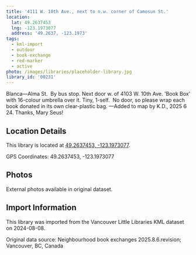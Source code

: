 ```yaml
---
title: '4111 W. 10th Ave., next to n.w. corner of Camosun St.'
location:
  lat: 49.2637453
  lng: -123.1973077
  address: '49.2637, -123.1973'
tags:
  - kml-import
  - outdoor
  - book-exchange
  - red-marker
  - active
photo: /images/libraries/placeholder-library.jpg
library_id: '00231'
---
```

Blanca—Alma St.  By bus stop.
Next door w. of 4103 W. 10th Ave.
'Book Box' with 16-colour umbrella over it.
Tiny, 1-self.  No door, so please wrap each book donated in its own clear-plastic bag.
—Added to map by K.D., 2025 6 24. 
 Thanks, Mary Seus!

## Location Details

This library is located at [49.2637453, -123.1973077](https://www.google.com/maps?q=49.2637453,-123.1973077).

GPS Coordinates: 49.2637453, -123.1973077

## Photos

External photos available in original dataset.

## Import Information

This library was imported from the Vancouver Little Libraries KML dataset on 2024-08-08.

Original data source: Neighbourhood book exchanges 2025.8.6.revision; Vancouver, BC, Canada
